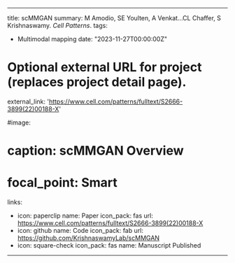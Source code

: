 
---
title: scMMGAN
summary: M Amodio, SE Youlten, A Venkat...CL Chaffer, S Krishnaswamy. *Cell Patterns*.
tags:
  - Multimodal mapping
date: "2023-11-27T00:00:00Z"

# Optional external URL for project (replaces project detail page).
external_link: 'https://www.cell.com/patterns/fulltext/S2666-3899(22)00188-X'

#image:
#  caption: scMMGAN Overview
#  focal_point: Smart
links:
  - icon: paperclip
    name: Paper
    icon_pack: fas
    url: https://www.cell.com/patterns/fulltext/S2666-3899(22)00188-X
  - icon: github
    name: Code
    icon_pack: fab
    url: https://github.com/KrishnaswamyLab/scMMGAN
  - icon: square-check
    icon_pack: fas
    name: Manuscript Published
---
